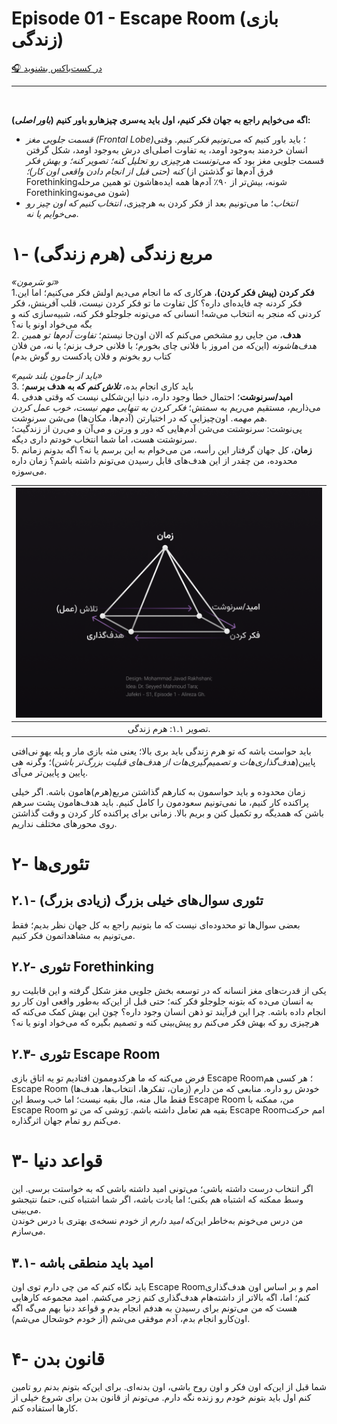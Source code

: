 # Episode 01 - Escape Room (بازی زندگی)
  
[🎧 در کست‌باکس بشنوید](https://castbox.fm/episode/Episode-01---Escape-Room-%D8%A8%D8%A7%D8%B2%DB%8C-%D8%B2%D9%86%D8%AF%DA%AF%DB%8C-id4857685-id481801948)

<hr><br>

**اگه می‌خوایم راجع به جهان فکر کنیم، اول باید یه‌سری چیزهارو باور کنیم (_باور اصلی_):** 
- *قسمت جلویی مغز (Frontal Lobe)*؛ باید باور کنیم که *می‌تونیم فکر کنیم*. وقتی انسان خردمند به‌وجود اومد، یه تفاوت اصلی‌ای درش به‌وجود اومد، شکل گرفتن قسمت جلویی مغز بود که *می‌تونست هرچیزی رو تحلیل کنه؛ تصویر کنه؛ و بهش فکر کنه (حتی قبل از انجام دادن واقعی اون کار)؛* (فرق آدم‌ها تو گذشتن از Forethinkingشونه، بیش‌تر از ۹۰٪ آدم‌ها همه ایده‌هاشون تو همین مرحله Forethinkingشون می‌مونه)
- *انتخاب*؛ ما می‌تونیم بعد از فکر کردن به هرچیزی، *انتخاب کنیم که اون چیز رو می‌خوایم یا نه*.  
  
  
# ۱- مربع زندگی (هرم زندگی)
*«تو سَرمون»*  
1.**فکر کردن (پیش فکر کردن)**، هرکاری که ما انجام می‌دیم اولش فکر می‌کنیم؛ اما این فکر کردنه چه فایده‌ای داره؟ کل تفاوت ما تو فکر کردن نیست، قلب آفرینش، فکر کردنی که منجر به انتخاب می‌شه! انسانی که می‌تونه جلوجلو فکر کنه، شبیه‌سازی کنه و بگه می‌خواد اونو یا نه؟ <br>
2. **هدف**، من جایی رو مشخص می‌کنم که الان اون‌جا نیستم؛ *تفاوت آدم‌ها تو همین هدف‌هاشونه* (این‌که من امروز با فلانی چای بخورم؛ با فلانی حرف بزنم؛ یا نه، من فلان کتاب رو بخونم و فلان پادکست رو گوش بدم)  

*«باید از جامون بلند شیم»*  
3. باید کاری انجام بده، **_تلاش کنم_ که به هدف برسم**؛  
4. **امید/سرنوشت**؛ احتمال خطا وجود داره، دنیا این‌شکلی نیست که وقتی هدفی می‌ذاریم، مستقیم می‌ریم به سمتش؛ *فکر کردن به تنهایی مهم نیست، خوب عمل کردن هم مهمه*. اون‌چیزایی که در اختیارتن (آدم‌ها، مکان‌ها) می‌شن سرنوشت.  
پی‌نوشت: سرنوشتت می‌شن آدم‌هایی که دور و ورتن و می‌آن و می‌رن از زندگیت؛ سرنوشتت هست، اما شما انتخاب خودتم داری دیگه.  
5. **زمان**، کل جهان گرفتار این رأسه، من می‌خوام به این برسم یا نه؟ اگه بدونم زمانم محدوده، من چقدر از این هدف‌های قابل رسیدن می‌تونم داشته باشم؟ زمان داره می‌سوزه.

| ![Life Pyramid](https://raw.githubusercontent.com/mohammadjr7/Jafekri/main/S1/EPISODE-1/Life%20Pyramid.png) |
|:--:| 
| تصویر ۱.۱: هرم زندگی. |
  
باید حواست باشه که تو هرم زندگی باید بری بالا؛ یعنی مثه بازی مار و پله یهو نی‌افتی پایین(*هدف‌گذاری‌هات و تصمیم‌گیری‌هات از هدف‌های قبلیت بزرگ‌تر باشن*)؛ وگرنه هی پایین و پایین‌تر می‌آی.
  
زمان محدوده و باید حواسمون به کنارهم گذاشتن مربع(هرم)هامون باشه. اگر خیلی پراکنده کار کنیم، ما نمی‌تونیم سعودمون را کامل کنیم. باید هدف‌هامون پشت سرهم باشن که همدیگه رو تکمیل کنن و بریم بالا. زمانی برای پراکنده کار کردن و وقت گذاشتن روی محورهای مختلف نداریم.


# ۲- تئوری‌ها
## ۲.۱- تئوری سوال‌های خیلی بزرگ (زیادی بزرگ) 
بعضی سوال‌ها تو محدوده‌ای نیست که ما بتونیم راجع به کل جهان نظر بدیم؛ فقط می‌تونیم به مشاهداتمون فکر کنیم.  

## ۲.۲- تئوری Forethinking
یکی از قدرت‌های مغز انسانه که در توسعه بخش جلویی مغز شکل گرفته و این قابلیت رو به انسان می‌ده که بتونه جلوجلو فکر کنه؛ حتی قبل از این‌که به‌طور واقعی اون کار رو انجام داده باشه. چرا این فرآیند تو ذهن انسان وجود داره؟ چون این بهش کمک می‌کنه که هرچیزی رو که بهش فکر می‌کنم رو پیش‌بینی کنه و تصمیم بگیره که می‌خواد اونو یا نه؟

## ۲.۳- تئوری Escape Room
فرض می‌کنه که ما هرکدوممون افتادیم تو یه اتاق بازی Escape Room؛ هر کسی هم Escape Room خودش رو داره. منابعی که من دارم (زمان، تفکرها، انتخاب‌ها، هدف‌ها) فقط مال منه، مال بقیه نیست؛ اما خب وسط این Escape Room من، ممکنه با Escape Room بقیه هم تعامل داشته باشم. رَوشی که من تو Escape Roomامم حرکت می‌کنم رو تمام جهان اثرگذاره.  
  
# ۳- قواعد دنیا
اگر انتخاب درست داشته باشی؛ می‌تونی امید داشته باشی که به خواستت برسی. این وسط ممکنه که اشتباه هم بکنی؛ اما یادت باشه، اگر شما اشتباه کنی، *حتما* نتیجشو می‌بینی.  
من درس می‌خونم به‌خاطر این‌که *امید دارم* از خودم نسخه‌ی بهتری با درس خوندن می‌سازم.  
  
## ۳.۱- امید باید منطقی باشه
باید نگاه کنم که من چی دارم توی اون Escape Roomامم و بر اساس اون هدف‌گذاری کنم؛ اما، اگه بالاتر از داشته‌هام هدف‌گذاری کنم زجر می‌کشم. امید مجموعه کارهایی هست که من می‌تونم برای رسیدن به هدفم انجام بدم و قواعد دنیا بهم می‌گه اگه اون‌کارو انجام بدم، آدم موفقی می‌شم (از خودم خوشحال می‌شم).  
  
# ۴- قانون بدن
شما قبل از این‌که اون فکر و اون روح باشی، اون بدنه‌ای. برای این‌که بتونم بدنم رو تامین کنم اول باید بتونم خودم رو زنده نگه دارم. می‌تونم از قانون بدن برای شروع خیلی از کارها استفاده کنم.

